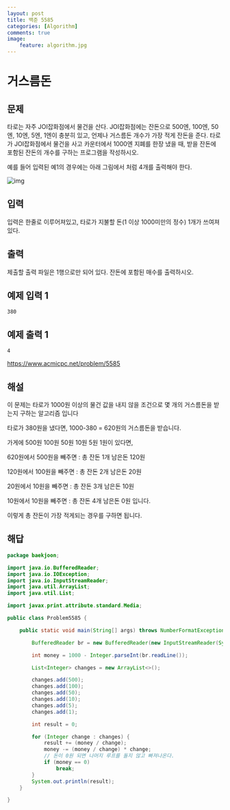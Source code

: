 ```yaml
---
layout: post
title: 백준 5585
categories: [Algorithm]
comments: true
image:
    feature: algorithm.jpg
---
```

# 거스름돈

## 문제

타로는 자주 JOI잡화점에서 물건을 산다. JOI잡화점에는 잔돈으로 500엔, 100엔, 50엔, 10엔, 5엔, 1엔이 충분히 있고, 언제나 거스름돈 개수가 가장 적게 잔돈을 준다. 타로가 JOI잡화점에서 물건을 사고 카운터에서 1000엔 지폐를 한장 냈을 때, 받을 잔돈에 포함된 잔돈의 개수를 구하는 프로그램을 작성하시오.

예를 들어 입력된 예1의 경우에는 아래 그림에서 처럼 4개를 출력해야 한다.

![img](https://onlinejudgeimages.s3-ap-northeast-1.amazonaws.com/problem/5585/1.png)

## 입력

입력은 한줄로 이루어져있고, 타로가 지불할 돈(1 이상 1000미만의 정수) 1개가 쓰여져있다.

## 출력

제출할 출력 파일은 1행으로만 되어 있다. 잔돈에 포함된 매수를 출력하시오.



## 예제 입력 1

```
380
```

## 예제 출력 1

```
4
```

https://www.acmicpc.net/problem/5585

## 해설

이 문제는 타로가 1000원 이상의 물건 값을 내지 않을 조건으로 몇 개의 거스름돈을 받는지 구하는 알고리즘 입니다

타로가 380원을 냈다면, 1000-380 = 620원의 거스름돈을 받습니다. 

가게에 500원 100원 50원 10원 5원 1원이 있다면, 

620원에서 500원을 빼주면 : 총 잔돈 1개 남은돈 120원 

120원에서 100원을 빼주면 :  총 잔돈 2개 남은돈 20원 

20원에서 10원을 빼주면 : 총 잔돈 3개 남은돈 10원

10원에서 10원을 빼주면 : 총 잔돈 4개 남은돈 0원 입니다. 

이렇게 총 잔돈이 가장 적게되는 경우를 구하면 됩니다.

## 해답

```java
package baekjoon;

import java.io.BufferedReader;
import java.io.IOException;
import java.io.InputStreamReader;
import java.util.ArrayList;
import java.util.List;

import javax.print.attribute.standard.Media;

public class Problem5585 {

	public static void main(String[] args) throws NumberFormatException, IOException {

		BufferedReader br = new BufferedReader(new InputStreamReader(System.in));

		int money = 1000 - Integer.parseInt(br.readLine());

		List<Integer> changes = new ArrayList<>();

		changes.add(500);
		changes.add(100);
		changes.add(50);
		changes.add(10);
		changes.add(5);
		changes.add(1);

		int result = 0;

		for (Integer change : changes) {
			result += (money / change);
			money -= (money / change) * change;
			// 돈이 0원 되면 나머지 루프를 돌지 않고 빠져나온다.
			if (money == 0)
				break;
		}
		System.out.println(result);
	}

}

```

